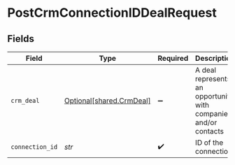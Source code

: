 # PostCrmConnectionIDDealRequest


## Fields

| Field                                                           | Type                                                            | Required                                                        | Description                                                     |
| --------------------------------------------------------------- | --------------------------------------------------------------- | --------------------------------------------------------------- | --------------------------------------------------------------- |
| `crm_deal`                                                      | [Optional[shared.CrmDeal]](../../models/shared/crmdeal.md)      | :heavy_minus_sign:                                              | A deal represents an opportunity with companies and/or contacts |
| `connection_id`                                                 | *str*                                                           | :heavy_check_mark:                                              | ID of the connection                                            |